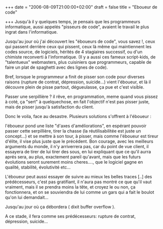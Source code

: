 +++
date = "2006-08-09T21:00:00+02:00"
draft = false
title = "Eboueur de code"

+++
Jusqu'à il y quelques temps, je pensais que les programmeurs informatique, aussi appelés "pisseurs de code", avaient le travail le plus ingrat dans l'informatique.

Jusqu'au jour où j'ai découvert les "éboueurs de code", vous savez !, ceux qui passent derrière ceux qui pissent, ceux là même qui maintiennent les codes source, de logiciels, hérités de 4 stagiaires successif, ou d'un chimiste reconverti à l'informatique. (Il y a aussi ces fameux script-kids, de "talentueux" webmasters, plus cuisiniers que programmeurs, capable de faire un plat de spaghetti avec des lignes de code).

Bref, lorsque le programmeur a finit de pisser son code pour diverses raisons (rupture de contrat, dépression, suicide...) vient l'éboueur, et là il découvre plein de pisse partout, dégueulasse, ça pue et c'est visible.

Passer une serpillière ? il rêve, en programmation, meme quand vous pissez à coté, ça "sert" à quelquechose, en fait l'objectif n'est pas pisser juste, mais de pisser jusqu'à satisfaction du client.

Donc le voila, face au desastre. Plusieurs solutions s'offrent à l'éboueur :

l'éboueur pond une liste "d'axes d'améliorations", en espérant pouvoir passer cette serpillière, tirer la chasse (la réutilisabilitée est juste un concept...) et se mettre à son tour, à pisser, mais comme l'éboueur est tireur d'élite, il vise plus juste que le précédent. Bon courage, avec les meilleurs arguments du monde, il n'y arriverrera pas, car du point de vue client, il essayera de tirer de lui tirer des sous, en lui expliquant que ce qu'il aurra aprés sera, au plus, exactement pareil qu'avant, mais que les futurs évolutions seront surement moins cheres...., que le logiciel gagne en qualité, stabilité, évolutivité etc...

L'éboueur peut aussi essayer de suivre au mieux les belles traces [..] des prédécesseurs, c'est pas gratifiant, il n'aura pas montré ce que qu'il vaut vraiment, mais il se prendra moins la tête, et croyez le ou non, ça fonctionnera, et on se souviendra de lui comme un gars qui a fait le boulot qu'on lui demandait... 

Jusqu'au jour où ça débordera ( dixit buffer overflow ).

A ce stade, il fera comme ses prédécesseurs: rupture de contrat, dépression, suicide...